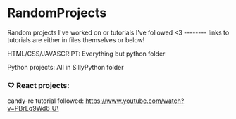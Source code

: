 # RandomProjects

Random projects I've worked on or tutorials I've followed <3
-------- links to tutorials are either in files themselves or below!



HTML/CSS/JAVASCRIPT:
Everything but python folder

Python projects:
All in SillyPython folder


### ♡ React projects:
candy-re tutorial followed: https://www.youtube.com/watch?v=PBrEq9Wd6_U\
